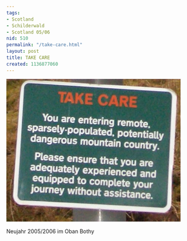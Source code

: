 ```yaml
---
tags:
- Scotland
- Schilderwald
- Scotland 05/06
nid: 510
permalink: "/take-care.html"
layout: post
title: TAKE CARE
created: 1136877060
---
```

<img src="/assets/imgs/CIMG3743.JPG" alt="TAKE CARE"  />
<p>Neujahr 2005/2006 im Oban Bothy</p>
